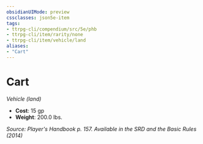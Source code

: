```yaml
---
obsidianUIMode: preview
cssclasses: json5e-item
tags:
- ttrpg-cli/compendium/src/5e/phb
- ttrpg-cli/item/rarity/none
- ttrpg-cli/item/vehicle/land
aliases: 
- "Cart"
---
```

# Cart
*Vehicle (land)*  


- **Cost**: 15 gp
- **Weight**: 200.0 lbs.

*Source: Player's Handbook p. 157. Available in the <span title='Systems Reference Document (5.1)'>SRD</span> and the Basic Rules (2014)*